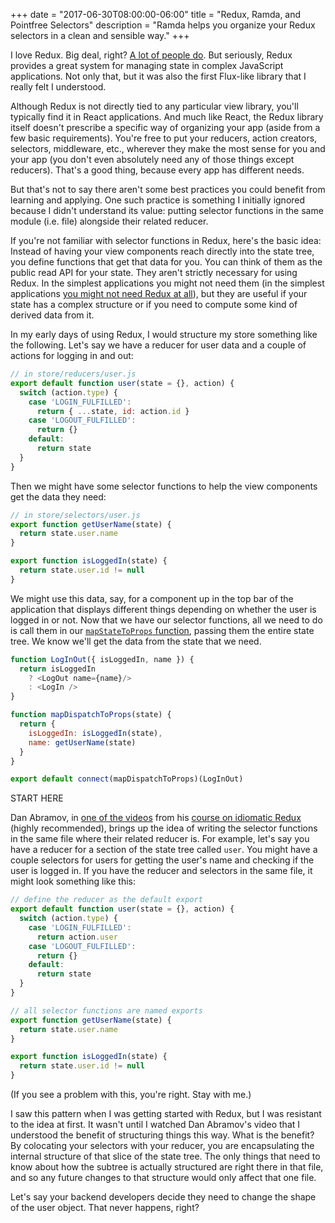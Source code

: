 +++
date = "2017-06-30T08:00:00-06:00"
title = "Redux, Ramda, and Pointfree Selectors"
description = "Ramda helps you organize your Redux selectors in a clean and sensible way."
+++

I love Redux. Big deal, right? [A lot of people do](https://github.com/reactjs/redux/stargazers). But seriously, Redux provides a great system for managing state in complex JavaScript applications. Not only that, but it was also the first Flux-like library that I really felt I understood.

Although Redux is not directly tied to any particular view library, you'll typically find it in React applications. And much like React, the Redux library itself doesn't prescribe a specific way of organizing your app (aside from a few basic requirements). You're free to put your reducers, action creators, selectors, middleware, etc., wherever they make the most sense for you and your app (you don't even absolutely need any of those things except reducers). That's a good thing, because every app has different needs.

But that's not to say there aren't some best practices you could benefit from learning and applying. One such practice is something I initially ignored because I didn't understand its value: putting selector functions in the same module (i.e. file) alongside their related reducer.

If you're not familiar with selector functions in Redux, here's the basic idea: Instead of having your view components reach directly into the state tree, you define functions that get that data for you. You can think of them as the public read API for your state. They aren't strictly necessary for using Redux. In the simplest applications you might not need them (in the simplest applications [you might not need Redux at all](https://medium.com/@dan_abramov/you-might-not-need-redux-be46360cf367)), but they are useful if your state has a complex structure or if you need to compute some kind of derived data from it.

In my early days of using Redux, I would structure my store something like the following. Let's say we have a reducer for user data and a couple of actions for logging in and out:

```js
// in store/reducers/user.js
export default function user(state = {}, action) {
  switch (action.type) {
    case 'LOGIN_FULFILLED':
      return { ...state, id: action.id }
    case 'LOGOUT_FULFILLED':
      return {}
    default:
      return state
  }
}
```

Then we might have some selector functions to help the view components get the data they need:

```js
// in store/selectors/user.js
export function getUserName(state) {
  return state.user.name
}

export function isLoggedIn(state) {
  return state.user.id != null
}
```

We might use this data, say, for a component up in the top bar of the application that displays different things depending on whether the user is logged in or not. Now that we have our selector functions, all we need to do is call them in our [`mapStateToProps` function](https://github.com/reactjs/react-redux/blob/master/docs/api.md#connectmapstatetoprops-mapdispatchtoprops-mergeprops-options), passing them the entire state tree. We know we'll get the data from the state that we need.

```js
function LogInOut({ isLoggedIn, name }) {
  return isLoggedIn
    ? <LogOut name={name}/>
    : <LogIn />
}

function mapDispatchToProps(state) {
  return {
    isLoggedIn: isLoggedIn(state),
    name: getUserName(state)
  }
}

export default connect(mapDispatchToProps)(LogInOut)
```

START HERE

Dan Abramov, in [one of the videos](https://egghead.io/lessons/javascript-redux-colocating-selectors-with-reducers) from his [course on idiomatic Redux](https://egghead.io/courses/building-react-applications-with-idiomatic-redux) (highly recommended),  brings up the idea of writing the selector functions in the same file where their related reducer is. For example, let's say you have a reducer for a section of the state tree called `user`. You might have a couple selectors for users for getting the user's name and checking if the user is logged in. If you have the reducer and selectors in the same file, it might look something like this:

```js
// define the reducer as the default export
export default function user(state = {}, action) {
  switch (action.type) {
    case 'LOGIN_FULFILLED':
      return action.user
    case 'LOGOUT_FULFILLED':
      return {}
    default:
      return state
  }
}

// all selector functions are named exports
export function getUserName(state) {
  return state.user.name
}

export function isLoggedIn(state) {
  return state.user.id != null
}
```

(If you see a problem with this, you're right. Stay with me.)

I saw this pattern when I was getting started with Redux, but I was resistant to the idea at first. It wasn't until I watched Dan Abramov's video that I understood the benefit of structuring things this way. What is the benefit? By colocating your selectors with your reducer, you are encapsulating the internal structure of that slice of the state tree. The only things that need to know about how the subtree is actually structured are right there in that file, and so any future changes to that structure would only affect that one file.

Let's say your backend developers decide they need to change the shape of the user object. That never happens, right? 
